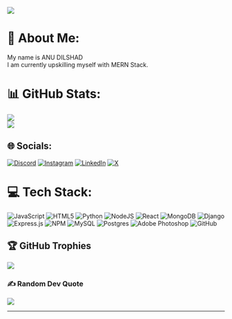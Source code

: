 [![](https://visitcount.itsvg.in/api?id=AID-3N&icon=7&color=8)](https://visitcount.itsvg.in)
# 💫 About Me:
My name is ANU DILSHAD <br>
I am currently upskilling myself with MERN Stack.<br>


# 📊 GitHub Stats:
![](https://github-readme-stats.vercel.app/api?username=AID-3N&theme=github_dark_dimmed&hide_border=false&include_all_commits=true&count_private=false)<br/>
![](https://github-readme-stats.vercel.app/api/top-langs/?username=AID-3N&theme=github_dark_dimmed&hide_border=false&include_all_commits=true&count_private=false&layout=compact)



## 🌐 Socials:
[![Discord](https://img.shields.io/badge/Discord-%237289DA.svg?logo=discord&logoColor=white)](https://discord.gg/Aid-3n) [![Instagram](https://img.shields.io/badge/Instagram-%23E4405F.svg?logo=Instagram&logoColor=white)](https://instagram.com/anu_.dx) [![LinkedIn](https://img.shields.io/badge/LinkedIn-%230077B5.svg?logo=linkedin&logoColor=white)](https://linkedin.com/in/Anu-Dilshad) [![X](https://img.shields.io/badge/X-black.svg?logo=X&logoColor=white)](https://x.com/AidenPearce) 

# 💻 Tech Stack:
![JavaScript](https://img.shields.io/badge/javascript-%23323330.svg?style=plastic&logo=javascript&logoColor=%23F7DF1E) ![HTML5](https://img.shields.io/badge/html5-%23E34F26.svg?style=plastic&logo=html5&logoColor=white) ![Python](https://img.shields.io/badge/python-3670A0?style=plastic&logo=python&logoColor=ffdd54) ![NodeJS](https://img.shields.io/badge/node.js-6DA55F?style=plastic&logo=node.js&logoColor=white) ![React](https://img.shields.io/badge/react-%2320232a.svg?style=plastic&logo=react&logoColor=%2361DAFB) ![MongoDB](https://img.shields.io/badge/MongoDB-%234ea94b.svg?style=plastic&logo=mongodb&logoColor=white) ![Django](https://img.shields.io/badge/django-%23092E20.svg?style=plastic&logo=django&logoColor=white) ![Express.js](https://img.shields.io/badge/express.js-%23404d59.svg?style=plastic&logo=express&logoColor=%2361DAFB) ![NPM](https://img.shields.io/badge/NPM-%23CB3837.svg?style=plastic&logo=npm&logoColor=white) ![MySQL](https://img.shields.io/badge/mysql-4479A1.svg?style=plastic&logo=mysql&logoColor=white) ![Postgres](https://img.shields.io/badge/postgres-%23316192.svg?style=plastic&logo=postgresql&logoColor=white) ![Adobe Photoshop](https://img.shields.io/badge/Adobe%20Acrobat%20Reader-EC1C24.svg?style=plastic&logo=Adobe%20Acrobat%20Reader&logoColor=white) ![GitHub](https://img.shields.io/badge/github-%23121011.svg?style=plastic&logo=github&logoColor=white)

## 🏆 GitHub Trophies
![](https://github-profile-trophy.vercel.app/?username=AID-3N&theme=radical&no-frame=false&no-bg=true&margin-w=4)

### ✍️ Random Dev Quote
![](https://quotes-github-readme.vercel.app/api?type=horizontal&theme=dark)

---
